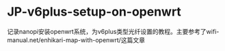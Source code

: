 # JP-v6plus-setup-on-openwrt
记录nanopi安装openwrt系统，为v6plus类型光纤设置的教程。主要参考了wifi-manual.net/enhikari-map-with-openwrt/这篇文章
